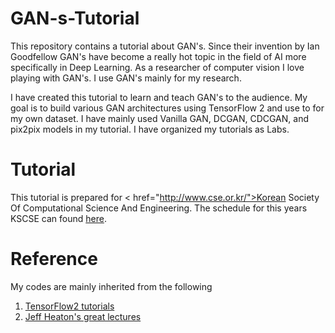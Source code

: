 # GAN-s-Tutorial
This repository contains a tutorial about GAN's. Since their invention by Ian Goodfellow GAN's have become a really hot topic in the field of AI more specifically in Deep Learning. As a researcher of computer vision I love playing with GAN's. I use GAN's mainly for my research.

I have created this tutorial to learn and teach GAN's to the audience. My goal is to build various GAN architectures using TensorFlow 2 and use to for my own dataset. I have mainly used Vanilla GAN, DCGAN, CDCGAN, and pix2pix models in my tutorial. I have organized my tutorials as Labs.

# Tutorial
This tutorial is prepared for < href="http://www.cse.or.kr/">Korean Society Of Computational Science And Engineering</a>. The schedule for this years KSCSE can found <a href="http://www.cse.or.kr/board/conference/62">here</a>.

# Reference
My codes are mainly inherited from the following
1) <a href="https://www.tensorflow.org/tutorials">TensorFlow2 tutorials</a>
2) <a href="https://github.com/jeffheaton/t81_558_deep_learning">Jeff Heaton's great lectures</a>

